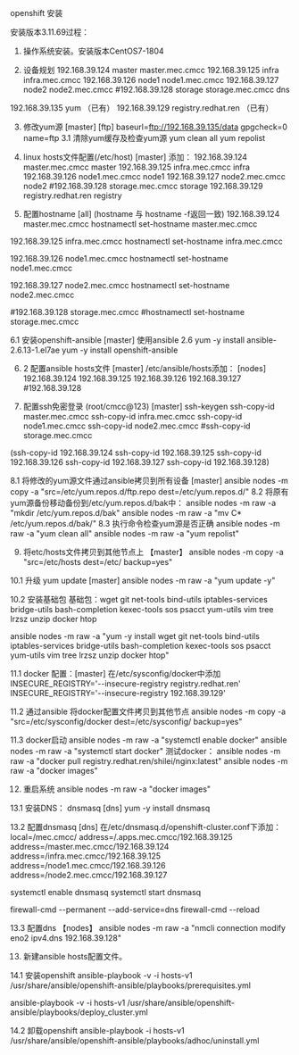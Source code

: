 openshift 安装

安装版本3.11.69过程：

1. 操作系统安装。安装版本CentOS7-1804

2. 设备规划 
192.168.39.124  master   master.mec.cmcc
192.168.39.125  infra       infra.mec.cmcc
192.168.39.126  node1    node1.mec.cmcc
192.168.39.127  node2    node2.mec.cmcc
#192.168.39.128  storage  storage.mec.cmcc dns

192.168.39.135 yum （已有）
192.168.39.129 registry.redhat.ren （已有）

3. 修改yum源 [master]
[ftp]
baseurl=ftp://192.168.39.135/data
gpgcheck=0
name=ftp
3.1 清除yum缓存及检查yum源
yum clean all
yum repolist

4. linux hosts文件配置(/etc/host)  [master]
添加：
192.168.39.124  master.mec.cmcc   master
192.168.39.125  infra.mec.cmcc       infra
192.168.39.126  node1.mec.cmcc    node1
192.168.39.127  node2.mec.cmcc    node2
#192.168.39.128  storage.mec.cmcc  storage
192.168.39.129  registry.redhat.ren  registry

5. 配置hostname [all] (hostname 与 hostname -f返回一致)
192.168.39.124  master.mec.cmcc
hostnamectl set-hostname master.mec.cmcc

192.168.39.125  infra.mec.cmcc
hostnamectl set-hostname infra.mec.cmcc

192.168.39.126  node1.mec.cmcc
hostnamectl set-hostname node1.mec.cmcc

192.168.39.127  node2.mec.cmcc
hostnamectl set-hostname node2.mec.cmcc

#192.168.39.128  storage.mec.cmcc
#hostnamectl set-hostname storage.mec.cmcc

6.1 安装openshift-ansible [master]  使用ansible 2.6
yum -y install ansible-2.6.13-1.el7ae
yum -y install openshift-ansible

6. 2 配置ansible hosts文件 [master]
/etc/ansible/hosts添加：
[nodes]
192.168.39.124
192.168.39.125
192.168.39.126
192.168.39.127
#192.168.39.128

7. 配置ssh免密登录 (root/cmcc@123) [master]
ssh-keygen
ssh-copy-id   master.mec.cmcc
ssh-copy-id   infra.mec.cmcc
ssh-copy-id   node1.mec.cmcc
ssh-copy-id   node2.mec.cmcc
#ssh-copy-id   storage.mec.cmcc

(ssh-copy-id  192.168.39.124
ssh-copy-id  192.168.39.125
ssh-copy-id  192.168.39.126
ssh-copy-id  192.168.39.127
ssh-copy-id  192.168.39.128)

8.1 将修改的yum源文件通过ansible拷贝到所有设备 [master]
ansible nodes -m copy -a "src=/etc/yum.repos.d/ftp.repo dest=/etc/yum.repos.d/"
8.2 将原有yum源备份移动备份到/etc/yum.repos.d/bak中：
ansible nodes -m raw -a "mkdir /etc/yum.repos.d/bak"
ansible nodes -m raw -a "mv C* /etc/yum.repos.d/bak/"
8.3 执行命令检查yum源是否正确
ansible nodes -m raw -a "yum clean all"
ansible nodes -m raw -a "yum repolist"

9. 将etc/hosts文件拷贝到其他节点上 【master】
ansible nodes -m copy -a "src=/etc/hosts dest=/etc/ backup=yes"

10.1 升级 yum update [master]
ansible nodes -m raw -a "yum update -y"

10.2 安装基础包 
基础包：wget git net-tools bind-utils iptables-services bridge-utils bash-completion kexec-tools sos psacct yum-utils vim tree lrzsz unzip docker htop

ansible nodes -m raw -a "yum -y install wget git net-tools bind-utils iptables-services bridge-utils bash-completion kexec-tools sos psacct yum-utils vim tree lrzsz unzip docker htop"

11.1  docker 配置：[master]
在/etc/sysconfig/docker中添加
INSECURE_REGISTRY='--insecure-registry registry.redhat.ren'
INSECURE_REGISTRY='--insecure-registry 192.168.39.129'

11.2 通过ansible 将docker配置文件拷贝到其他节点
ansible nodes -m copy -a "src=/etc/sysconfig/docker dest=/etc/sysconfig/ backup=yes"

11.3  docker启动
ansible nodes -m raw -a "systemctl enable docker"
ansible nodes -m raw -a "systemctl start docker"
测试docker：
ansible nodes -m raw -a "docker pull registry.redhat.ren/shilei/nginx:latest"
ansible nodes -m raw -a "docker images"

12.  重启系统
ansible nodes -m raw -a "docker images"

13.1 安装DNS： dnsmasq [dns]
yum -y install dnsmasq

13.2 配置dnsmasq [dns]
在/etc/dnsmasq.d/openshift-cluster.conf下添加：
local=/mec.cmcc/
address=/.apps.mec.cmcc/192.168.39.125
address=/master.mec.cmcc/192.168.39.124
address=/infra.mec.cmcc/192.168.39.125
address=/node1.mec.cmcc/192.168.39.126
address=/node2.mec.cmcc/192.168.39.127

systemctl enable dnsmasq
systemctl start dnsmasq

firewall-cmd --permanent --add-service=dns
firewall-cmd --reload

13.3 配置dns 【nodes】
ansible nodes -m raw -a "nmcli connection modify eno2 ipv4.dns 192.168.39.128"

13. 新建ansible hosts配置文件。

14.1 安装openshift
ansible-playbook -v -i hosts-v1 /usr/share/ansible/openshift-ansible/playbooks/prerequisites.yml

ansible-playbook -v -i hosts-v1 /usr/share/ansible/openshift-ansible/playbooks/deploy_cluster.yml

14.2 卸载openshift
ansible-playbook -i hosts-v1 /usr/share/ansible/openshift-ansible/playbooks/adhoc/uninstall.yml
